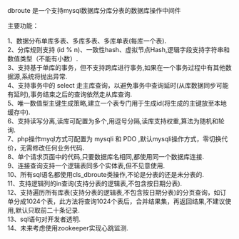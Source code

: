 dbroute 是一个支持mysql数据库分库分表的数据库操作中间件

主要功能：

1、数据分布单库多表、多库多表、多库单表(每库一个表).<br>
2、分库规则支持 (id % n)、一致性hash、虚拟节点Hash,逻辑字段支持字符串和数值类型（不能有小数）.<br>
3、支持基于单库的事务，但不支持跨库进行事务,如果在一个事务过程中有其他数据源,系统将抛出异常.<br>
4、支持事务中的 select 走主库查询，以避免事务中查询延时(从库数据同步可能有延时),事务结束之后的查询依然走从库查询.<br>
5、唯一数值型主键生成策略,建立一个表专门用于生成id(将生成的主键放至本地缓存中).<br>
6、支持读写分离,读库可配置为多个,用逗号分隔,读库支持权重,算法为随机和轮询.<br>
7、php操作myql方式可配置为 mysqli 和 PDO ,默认mysqli操作方式，零切换代价，无需修改任何业务代码.<br>
8、单个请求页面中的代码,只要数据库名相同,都使用同一个数据库连接.<br>
9、连接查询支持一个逻辑表同多个实体表,但不见意使用.<br>
10、所有sql语名都使用cls_dbroute类操作,不论是分表的还是未分表的.<br>
11、支持逻辑列的in查询(支持分表的逻辑表,不包含按日期分表).<br>
12、支持遍历所有库表(支持分表的逻辑表,不包含按日期分表)的分页查询，如订单分成1024个表，此方法将查询1024个表后，合并结果集，再返回结果,不建议使用,默认只取前二十条记录.<br>
13、sql语句对开发者透明.<br>
14、未来考虑使用zookeeper实现心跳监测.<br>

